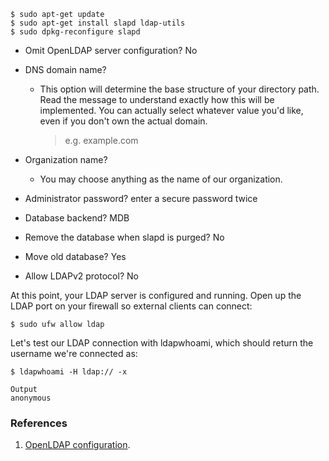 ```
$ sudo apt-get update
$ sudo apt-get install slapd ldap-utils
$ sudo dpkg-reconfigure slapd
```

- Omit OpenLDAP server configuration? No

- DNS domain name?
  - This option will determine the base structure of your directory path. Read the message to understand exactly how this will be implemented. You can actually select whatever value you'd like, even if you don't own the actual domain.
    > e.g. example.com

- Organization name?
  - You may choose anything as the name of our organization.

- Administrator password? enter a secure password twice

- Database backend? MDB

- Remove the database when slapd is purged? No
- Move old database? Yes
- Allow LDAPv2 protocol? No

At this point, your LDAP server is configured and running. Open up the LDAP port on your firewall so external clients can connect:

```
$ sudo ufw allow ldap
```

Let's test our LDAP connection with ldapwhoami, which should return the username we're connected as:

```
$ ldapwhoami -H ldap:// -x
```

```
Output
anonymous
```
### References

1. [OpenLDAP configuration](https://www.digitalocean.com/community/tutorials/how-to-install-and-configure-openldap-and-phpldapadmin-on-ubuntu-16-04).
